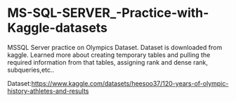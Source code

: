 # MS-SQL-SERVER_-Practice-with-Kaggle-datasets

MSSQL Server practice on Olympics Dataset. Dataset is downloaded from kaggle.
Learned more about creating temporary tables and pulling the required information from that tables, assigning rank and dense rank, subqueries,etc..

Dataset:https://www.kaggle.com/datasets/heesoo37/120-years-of-olympic-history-athletes-and-results
